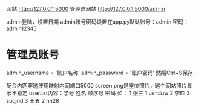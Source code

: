 网站 http://127.0.0.1:5000
管理员网站 http://127.0.0.1:5000/admin

admin登陆，设置日期
admin账号密码设置在app.py默认账号：admin	密码：admin12345

# 管理员账号
admin_username = '账户名称'
admin_password = '账户密码'
然后Ctrl+S保存

配合内网穿透使用映射内网端口5000
screen.png是座位照片，这个网站照片显示不稳定
user.txt内容：学号 姓名 顺序号 密码
如：
1 张三 1 usnduw
2 李四 3 suqjnd
3 王五 2 hh28
